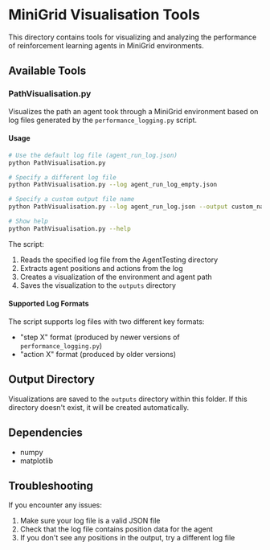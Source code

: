 # MiniGrid Visualisation Tools

This directory contains tools for visualizing and analyzing the performance of reinforcement learning agents in MiniGrid environments.

## Available Tools

### PathVisualisation.py

Visualizes the path an agent took through a MiniGrid environment based on log files generated by the `performance_logging.py` script.

#### Usage

```bash
# Use the default log file (agent_run_log.json)
python PathVisualisation.py

# Specify a different log file
python PathVisualisation.py --log agent_run_log_empty.json

# Specify a custom output file name
python PathVisualisation.py --log agent_run_log.json --output custom_name.png

# Show help
python PathVisualisation.py --help
```

The script:
1. Reads the specified log file from the AgentTesting directory
2. Extracts agent positions and actions from the log
3. Creates a visualization of the environment and agent path
4. Saves the visualization to the `outputs` directory

#### Supported Log Formats

The script supports log files with two different key formats:
- "step X" format (produced by newer versions of `performance_logging.py`)
- "action X" format (produced by older versions)

## Output Directory

Visualizations are saved to the `outputs` directory within this folder. If this directory doesn't exist, it will be created automatically.

## Dependencies

- numpy
- matplotlib

## Troubleshooting

If you encounter any issues:

1. Make sure your log file is a valid JSON file
2. Check that the log file contains position data for the agent
3. If you don't see any positions in the output, try a different log file 